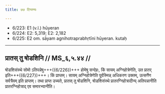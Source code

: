 ```yaml
---
title: ७७ टिप्पण्यः

---
```

- 6/223: E1 (v.l.) hūyeran
- 6/224: E2: 5,319; E2: 2,182
- 6/225: E2 om. sāyam agnihotraprabhṛtīni hūyeran. kutaḥ

____________________________________________


## प्रातस् तु षोडशिनि // MS_६,५.४४ //

षोडशिसंस्थे सोमो ऽतिपन्नेषु+++({6/226})+++ होमेषु सन्देहः, किं सायम् अग्निहोत्रेणेति, उत प्रातर् इति+++({6/227})+++। किं प्राप्तम्। सायम् अग्निहोत्रेणेति पूर्वस्मिन्न् अधिकरण उक्तम्, उत्सर्गेण सर्वत्रैवम् इति प्राप्तम्। तथा प्राप्त उच्यते, प्रातस् तु षोडशिनि, षोडशिसंस्थे प्रातरग्निहोत्रादीन्य् अतिपन्नानीति प्रातरग्निहोत्राद् एव समारभ्यानीति।